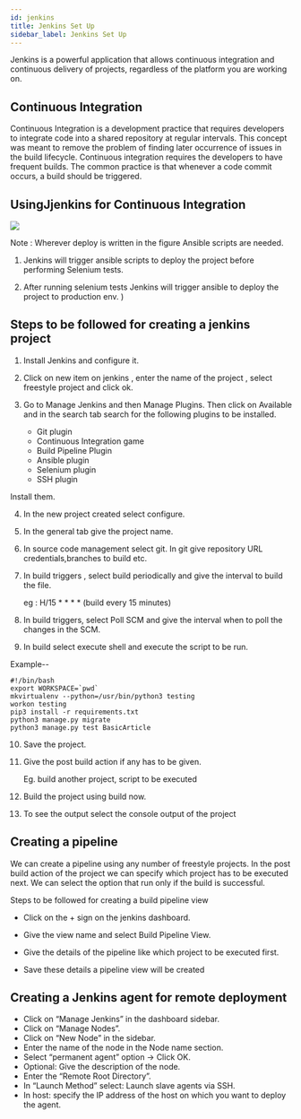 ```yaml
---
id: jenkins
title: Jenkins Set Up
sidebar_label: Jenkins Set Up
---
```


Jenkins is a powerful application that allows continuous integration and continuous delivery of projects, regardless of the platform you are working on.

## Continuous Integration

Continuous Integration is a development practice that requires developers to integrate
code into a shared repository at regular intervals. This concept was meant to remove the
problem of finding later occurrence of issues in the build lifecycle. Continuous integration requires the developers to have frequent builds. The common practice is that whenever a code commit occurs, a build should be triggered.

##  UsingJjenkins for Continuous Integration

<img src="/collaboration-system/img/jenkins.jpg">

Note : Wherever deploy is written in the figure Ansible scripts are needed.

1. Jenkins will trigger ansible scripts to deploy the project before performing Selenium tests.

2. After running selenium tests Jenkins will trigger ansible to deploy the project to production env. )


## Steps to be followed for creating a jenkins project

1. Install Jenkins and configure it.

2. Click on new item on jenkins , enter the name of the project , select freestyle project and click ok.

3. Go to Manage Jenkins and then Manage Plugins. Then click on Available and in the search tab search for the following plugins to be installed.
    - Git plugin
    - Continuous Integration game
    - Build Pipeline Plugin
    - Ansible plugin
    - Selenium plugin
    - SSH plugin

Install them.

4. In the new project created select configure.

5.  In the general tab give the project name.

6.  In source code management select git. In git give repository URL credentials,branches to build etc.

7.  In build triggers , select build periodically and give the interval to build the file.

      eg : H/15 * * * * (build every 15 minutes)

8. In build triggers, select Poll SCM and give the interval when to poll the changes in the SCM.

9.  In build select execute shell and execute the script to be run.

Example--
```
#!/bin/bash
export WORKSPACE=`pwd`
mkvirtualenv --python=/usr/bin/python3 testing
workon testing
pip3 install -r requirements.txt
python3 manage.py migrate
python3 manage.py test BasicArticle
```

10. Save the project.

11. Give the post build action if any has to be given.

    Eg.  build another project, script to be executed

12. Build the project using build now.

13. To see the output select the console output  of the project


## Creating a pipeline

We can create a pipeline using any number of freestyle projects. In the post build action of the project we can specify which project has to be executed next. We can select the option that run only if the build is successful.


Steps to be followed for creating a build pipeline view

 - Click on the + sign on the jenkins dashboard.

 - Give the view name and select Build Pipeline View.

 - Give the details of the pipeline like which project to be executed first.

 - Save these details a pipeline view will be created


## Creating a Jenkins agent for remote deployment

- Click on “Manage Jenkins” in the dashboard sidebar.
- Click on “Manage Nodes”.
- Click on “New Node” in the sidebar.
- Enter the name of the node in the Node name section.
- Select “permanent agent” option -> Click OK.
- Optional: Give the description of the node.
- Enter the “Remote Root Directory”.
- In “Launch Method” select: Launch slave agents via SSH.
- In host: specify the IP address of the host on which you want to deploy the agent.
